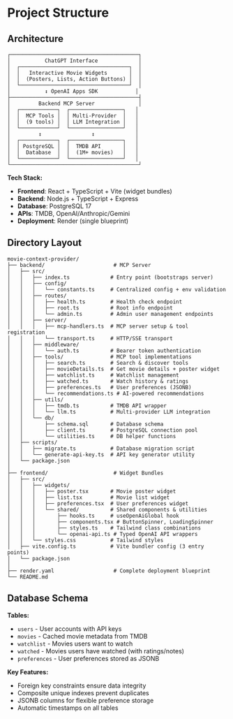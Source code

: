 # Project Structure

## Architecture

```
┌─────────────────────────────────────────┐
│           ChatGPT Interface             │
│  ┌───────────────────────────────────┐  │
│  │   Interactive Movie Widgets       │  │
│  │  (Posters, Lists, Action Buttons) │  │
│  └───────────────────────────────────┘  │
│           ↕️ OpenAI Apps SDK            │
├─────────────────────────────────────────┤
│         Backend MCP Server              │
│  ┌────────────┐  ┌─────────────────┐   │
│  │  MCP Tools │  │ Multi-Provider  │   │
│  │  (9 tools) │  │ LLM Integration │   │
│  └────────────┘  └─────────────────┘   │
│         ↕️                ↕️             │
│  ┌────────────┐  ┌─────────────────┐   │
│  │ PostgreSQL │  │  TMDB API       │   │
│  │  Database  │  │  (1M+ movies)   │   │
│  └────────────┘  └─────────────────┘   │
└─────────────────────────────────────────┘
```

**Tech Stack:**
- **Frontend**: React + TypeScript + Vite (widget bundles)
- **Backend**: Node.js + TypeScript + Express
- **Database**: PostgreSQL 17
- **APIs**: TMDB, OpenAI/Anthropic/Gemini
- **Deployment**: Render (single blueprint)

## Directory Layout

```
movie-context-provider/
├── backend/                      # MCP Server
│   ├── src/
│   │   ├── index.ts             # Entry point (bootstraps server)
│   │   ├── config/
│   │   │   └── constants.ts     # Centralized config + env validation
│   │   ├── routes/
│   │   │   ├── health.ts        # Health check endpoint
│   │   │   ├── root.ts          # Root info endpoint
│   │   │   └── admin.ts         # Admin user management endpoints
│   │   ├── server/
│   │   │   ├── mcp-handlers.ts  # MCP server setup & tool registration
│   │   │   └── transport.ts     # HTTP/SSE transport
│   │   ├── middleware/
│   │   │   └── auth.ts          # Bearer token authentication
│   │   ├── tools/               # MCP tool implementations
│   │   │   ├── search.ts        # Search & discover tools
│   │   │   ├── movieDetails.ts  # Get movie details + poster widget
│   │   │   ├── watchlist.ts     # Watchlist management
│   │   │   ├── watched.ts       # Watch history & ratings
│   │   │   ├── preferences.ts   # User preferences (JSONB)
│   │   │   └── recommendations.ts # AI-powered recommendations
│   │   ├── utils/
│   │   │   ├── tmdb.ts          # TMDB API wrapper
│   │   │   └── llm.ts           # Multi-provider LLM integration
│   │   └── db/
│   │       ├── schema.sql       # Database schema
│   │       ├── client.ts        # PostgreSQL connection pool
│   │       └── utilities.ts     # DB helper functions
│   ├── scripts/
│   │   ├── migrate.ts           # Database migration script
│   │   └── generate-api-key.ts  # API key generator utility
│   └── package.json
│
├── frontend/                     # Widget Bundles
│   ├── src/
│   │   ├── widgets/
│   │   │   ├── poster.tsx       # Movie poster widget
│   │   │   ├── list.tsx         # Movie list widget
│   │   │   ├── preferences.tsx  # User preferences widget
│   │   │   └── shared/          # Shared components & utilities
│   │   │       ├── hooks.ts     # useOpenAiGlobal hook
│   │   │       ├── components.tsx # ButtonSpinner, LoadingSpinner
│   │   │       ├── styles.ts    # Tailwind class combinations
│   │   │       └── openai-api.ts # Typed OpenAI API wrappers
│   │   └── styles.css           # Tailwind styles
│   ├── vite.config.ts           # Vite bundler config (3 entry points)
│   └── package.json
│
├── render.yaml                   # Complete deployment blueprint
└── README.md
```

## Database Schema

**Tables:**
- `users` - User accounts with API keys
- `movies` - Cached movie metadata from TMDB
- `watchlist` - Movies users want to watch
- `watched` - Movies users have watched (with ratings/notes)
- `preferences` - User preferences stored as JSONB

**Key Features:**
- Foreign key constraints ensure data integrity
- Composite unique indexes prevent duplicates
- JSONB columns for flexible preference storage
- Automatic timestamps on all tables



